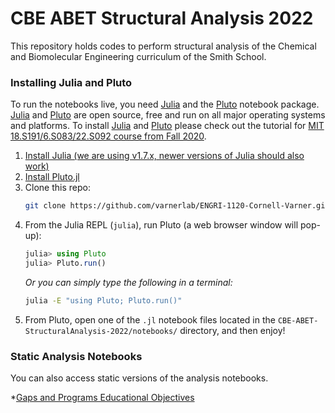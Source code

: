 # CBE ABET Structural Analysis 2022
This repository holds codes to perform structural analysis of the Chemical and Biomolecular Engineering curriculum of the Smith School. 

### Installing Julia and Pluto
To run the notebooks live, you need [Julia](https://julialang.org) and the [Pluto](https://github.com/fonsp/Pluto.jl) notebook package. 
[Julia](https://julialang.org) and [Pluto](https://github.com/fonsp/Pluto.jl) are open source, free and run on all major operating systems and platforms. To install 
[Julia](https://julialang.org) and [Pluto](https://github.com/fonsp/Pluto.jl) please check out the tutorial for 
[MIT 18.S191/6.S083/22.S092 course from Fall 2020](https://computationalthinking.mit.edu/Fall20/installation/).

1. [Install Julia (we are using v1.7.x, newer versions of Julia should also work)](https://julialang.org/downloads/)
1. [Install Pluto.jl](https://github.com/fonsp/Pluto.jl#installation)
1. Clone this repo:
    ```bash
    git clone https://github.com/varnerlab/ENGRI-1120-Cornell-Varner.git
    ```
1. From the Julia REPL (`julia`), run Pluto (a web browser window will pop-up):
    ```julia
    julia> using Pluto
    julia> Pluto.run()
    ```
    _Or you can simply type the following in a terminal:_
    ```bash
    julia -E "using Pluto; Pluto.run()"
    ```
1. From Pluto, open one of the `.jl` notebook files located in the `CBE-ABET-StructuralAnalysis-2022/notebooks/` directory, and then enjoy!

### Static Analysis Notebooks
You can also access static versions of the analysis notebooks.

*[Gaps and Programs Educational Objectives](https://htmlview.glitch.me/?https://github.com/varnerlab/CBE-ABET-StructuralAnalysis-2022/blob/main/html/PEOs-Notebook.jl.html)
